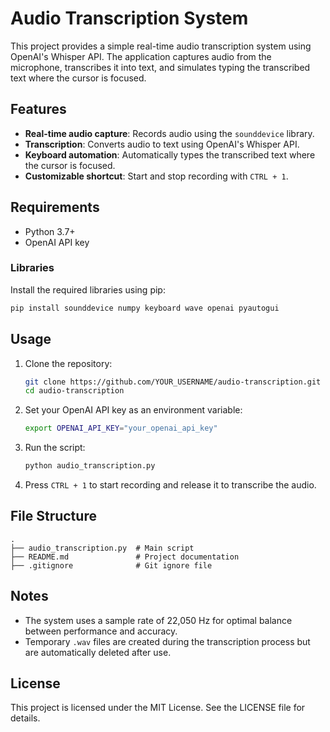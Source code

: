 # Audio Transcription System

This project provides a simple real-time audio transcription system using OpenAI's Whisper API. The application captures audio from the microphone, transcribes it into text, and simulates typing the transcribed text where the cursor is focused.

## Features

- **Real-time audio capture**: Records audio using the `sounddevice` library.
- **Transcription**: Converts audio to text using OpenAI's Whisper API.
- **Keyboard automation**: Automatically types the transcribed text where the cursor is focused.
- **Customizable shortcut**: Start and stop recording with `CTRL + 1`.

## Requirements

- Python 3.7+
- OpenAI API key

### Libraries

Install the required libraries using pip:

```bash
pip install sounddevice numpy keyboard wave openai pyautogui
```

## Usage

1. Clone the repository:
   ```bash
   git clone https://github.com/YOUR_USERNAME/audio-transcription.git
   cd audio-transcription
   ```

2. Set your OpenAI API key as an environment variable:
   ```bash
   export OPENAI_API_KEY="your_openai_api_key"
   ```

3. Run the script:
   ```bash
   python audio_transcription.py
   ```

4. Press `CTRL + 1` to start recording and release it to transcribe the audio.

## File Structure

```
.
├── audio_transcription.py  # Main script
├── README.md               # Project documentation
├── .gitignore              # Git ignore file
```

## Notes

- The system uses a sample rate of 22,050 Hz for optimal balance between performance and accuracy.
- Temporary `.wav` files are created during the transcription process but are automatically deleted after use.

## License

This project is licensed under the MIT License. See the LICENSE file for details.
